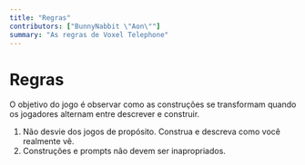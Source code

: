 ```yaml
---
title: "Regras"
contributors: ["BunnyNabbit \"Aon\""]
summary: "As regras de Voxel Telephone"
---
```


# Regras

O objetivo do jogo é observar como as construções se transformam quando os jogadores alternam entre descrever e construir.

1. Não desvie dos jogos de propósito. Construa e descreva como você realmente vê.
2. Construções e prompts não devem ser inapropriados.
